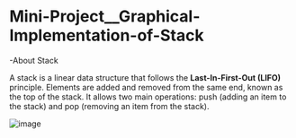 # Mini-Project__Graphical-Implementation-of-Stack

-About Stack

A stack is a linear data structure that follows the **Last-In-First-Out (LIFO)** principle.
Elements are added and removed from the same end, known as the top of the stack.
It allows two main operations: push (adding an item to the stack) and pop (removing an item from the stack).

![image](https://github.com/KshitijMagare19/Mini-Project__Graphical-Implementation-of-Stack/assets/88279452/cf4b96f6-a888-49fc-996f-3756d9734924)
